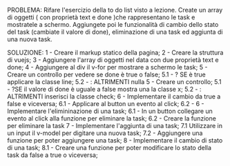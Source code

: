 PROBLEMA:
Rifare l'esercizio della to do list visto a lezione. Create un array di oggetti ( con proprietà text e done )che rappresentano le task e mostratele a schermo. Aggiungete poi le funzionalità di cambio dello stato del task (cambiate il valore di done), eliminazione di una task ed aggiunta di una nuova task.

SOLUZIONE:
1 - Creare il markup statico della pagina;
2 - Creare la struttura di vuejs;
3 - Aggiungere l'array di oggetti nel data con due proprietà text e done;
4 - Aggiungere al div il v-for per mostrare a schermo le task;
5 - Creare un controllo per vedere se done è true o false;
    5.1 - ? SE è true applicare la classe line;
    5.2 - : ALTRIMENTI nulla
5 - Creare un controllo;
    5.1 - ?SE il valore di done è uguale a false mostra una la classe x;
    5.2 - : ALTRIMENTI inserisci la classe check;
6 - Implementare il cambio da true a false e viceversa;
    6.1 - Applicare al button un evento al click;
    6.2 - 
6 - Implementare l'elimininazione di una task;
    6.1 - In un button collegare un evento al click  alla funzione per eliminare la task;
    6.2 - Creare la funzione per eliminare la task
7 - Implementare l'aggiunta di una task;
    7.1 Utilizzare in un input il v-model per digitare una nuova task;
    7.2 - Aggiungere una funzione per poter aggiungere una task;
8 - Implementare il cambio di stato di una task;
    8.1 - Creare una funzione per poter modificare lo stato della task da false a true o viceversa;